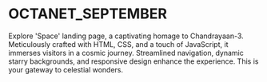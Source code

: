 # OCTANET_SEPTEMBER
Explore 'Space' landing page, a captivating homage to Chandrayaan-3. Meticulously crafted with HTML, CSS, and a touch of JavaScript, it immerses visitors in a cosmic journey. Streamlined navigation, dynamic starry backgrounds, and responsive design enhance the experience. This is your gateway to celestial wonders.
